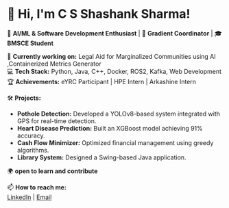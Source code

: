 # 👋 Hi, I'm C S Shashank Sharma!

🔹 **AI/ML & Software Development Enthusiast** | 🚀 **Gradient Coordinator** | 🎓 **BMSCE Student** 

🎯 **Currently working on:** Legal Aid for Marginalized Communities using AI ,Containerized Metrics Generator  
💻 **Tech Stack:** Python, Java, C++, Docker, ROS2, Kafka, Web Development  
🏆 **Achievements:** eYRC Participant | HPE Intern | Arkashine Intern  

🛠 **Projects:**  
- **Pothole Detection:** Developed a YOLOv8-based system integrated with GPS for real-time detection.  
- **Heart Disease Prediction:** Built an XGBoost model achieving 91% accuracy.  
- **Cash Flow Minimizer:** Optimized financial management using greedy algorithms.  
- **Library System:** Designed a Swing-based Java application.  


🌍 **open to learn and contribute**  

📫 **How to reach me:**  
[LinkedIn](https://linkedin.com/in/c-s-shashank-sharma-58532b277) | [Email](mailto:smssharma16@gmail.com)  


<!--
**csshashanksharma/csshashanksharma** is a ✨ _special_ ✨ repository because its `README.md` (this file) appears on your GitHub profile.

Here are some ideas to get you started:

- 🔭 I’m currently working on ...
- 🌱 I’m currently learning ...
- 👯 I’m looking to collaborate on ...
- 🤔 I’m looking for help with ...
- 💬 Ask me about ...
- 📫 How to reach me: ...
- 😄 Pronouns: ...
- ⚡ Fun fact: ...
-->
